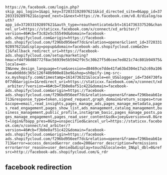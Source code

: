 `https://m.facebook.com/login.php?skip_api_login=1&api_key=372033192897621&kid_directed_site=0&app_id=372033192897621&signed_next=1&next=https://m.facebook.com/v8.0/dialog/oauth?app_id=372033192897621&auth_type=reauthenticate&cbt=1614736337520&channel_url=https://staticxx.facebook.com/x/connect/xd_arbiter/?version=46#cb=f3c82e5c55549d&domain=facebook-ads.shopifycloud.com&origin=https://facebook-ads.shopifycloud.com/f296bd956eef7dc&relation=opener&client_id=372033192897621&display=popup&domain=facebook-ads.shopifycloud.com&e2e={}&fallback_redirect_uri=https://facebook-ads.shopifycloud.com/setup/marketing?hmac=fd4f98d88772f8ac56939e5b5942f9c5c30b27f5d6cee7ed821c74c801b94975&locale=en-IN&new_design_language=true&session=d8469ce7dde41fa63bd304e17a2c69a106faea0ddddc365c126f40b900e81be9&shop=sh0pify-img-src-xx.myshopify.com&timestamp=1614736321&locale=en_US&logger_id=f3d4730fa0f7d6&origin=1&redirect_uri=https://staticxx.facebook.com/x/connect/xd_arbiter/?version=46#cb=f3b0e0af51c422&domain=facebook-ads.shopifycloud.com&origin=https://facebook-ads.shopifycloud.com/f296bd956eef7dc&relation=opener&frame=f296beab61e713&response_type=token,signed_request,graph_domain&return_scopes=true&scope=email,read_insights,pages_manage_ads,pages_manage_metadata,pages_read_engagement,pages_show_list,ads_management,catalog_management,business_management,public_profile,instagram_basic,pages_manage_posts,pages_manage_engagement,pages_read_user_content&sdk=joey&version=v8.0&ret=login&fbapp_pres=0&tp=unspecified&cancel_url=https://staticxx.facebook.com/x/connect/xd_arbiter/?version=46#cb=f3b0e0af51c422&domain=facebook-ads.shopifycloud.com&origin=https://facebook-ads.shopifycloud.com/f296bd956eef7dc&relation=opener&frame=f296beab61e713&error=access_denied&error_code=200&error_description=Permissions error&error_reason=user_denied&display=touch&locale=bn_IN&pl_dbl=0&refsrc=http://facebook-ads.shopifycloud.com/&_rdr`

## facebook redirection
